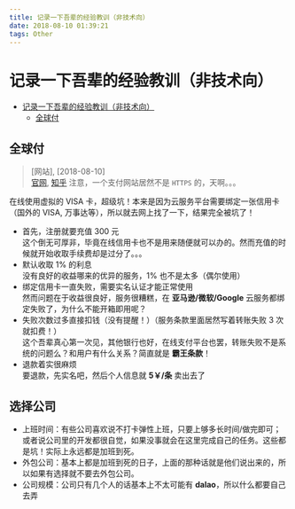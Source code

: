 ```yaml
---
title: 记录一下吾辈的经验教训（非技术向）
date: 2018-08-10 01:39:21
tags: Other
---
```

# 记录一下吾辈的经验教训（非技术向）

- [记录一下吾辈的经验教训（非技术向）](#记录一下吾辈的经验教训非技术向)
  - [全球付](#全球付)

## 全球付

> [网站], [2018-08-10]  
> [官网](http://www.globalcash.hk/), [知乎](https://www.zhihu.com/question/41565785)
> 注意，一个支付网站居然不是 `HTTPS` 的，天啊。。。

在线使用虚拟的 VISA 卡，超级坑！本来是因为云服务平台需要绑定一张信用卡（国外的 VISA, 万事达等），所以就去网上找了一下，结果完全被坑了！

- 首先，注册就要充值 300 元  
  这个倒无可厚非，毕竟在线信用卡也不是用来随便就可以办的。然而充值的时候就开始收取手续费却是过分了。。。
- 默认收取 1% 的利息  
  没有良好的收益哪来的优异的服务，1% 也不是太多（偶尔使用）
- 绑定信用卡一直失败，需要实名认证才能正常使用  
  然而问题在于收益很良好，服务很糟糕，在 **亚马逊/微软/Google** 云服务都绑定失败了，为什么不能开箱即用呢？
- 失败次数过多直接扣钱（没有提醒！）（服务条款里面居然写着转账失败 3 次就扣费！）  
  这个吾辈真心第一次见，其他银行也好，在线支付平台也罢，转账失败不是系统的问题么？和用户有什么关系？简直就是 **霸王条款**！
- 退款着实很麻烦  
  要退款，先实名吧，然后个人信息就 **5￥/条** 卖出去了

## 选择公司

- 上班时间：有些公司喜欢说不打卡弹性上班，只要上够多长时间/做完即可；或者说公司里的开发都很自觉，如果没事就会在这里完成自己的任务。这些都是坑！实际上永远都是加班到死。
- 外包公司：基本上都是加班到死的日子，上面的那种话就是他们说出来的，所以如果有选择就不要去外包公司。
- 公司规模：公司只有几个人的话基本上不太可能有 **dalao**，所以什么都要自己去弄